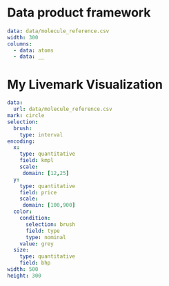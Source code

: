 # Data product framework

```yaml table
data: data/molecule_reference.csv
width: 300
columns:
  - data: atoms
  - data: __
```

# My Livemark Visualization


```yaml chart
data:
  url: data/molecule_reference.csv
mark: circle
selection:
  brush:
    type: interval
encoding:
  x:
    type: quantitative
    field: kmpl
    scale:
     domain: [12,25]
  y:
    type: quantitative
    field: price
    scale:
     domain: [100,900]
  color:
    condition:
      selection: brush
      field: type
      type: nominal
    value: grey
  size:
    type: quantitative
    field: bhp
width: 500
height: 300
```

